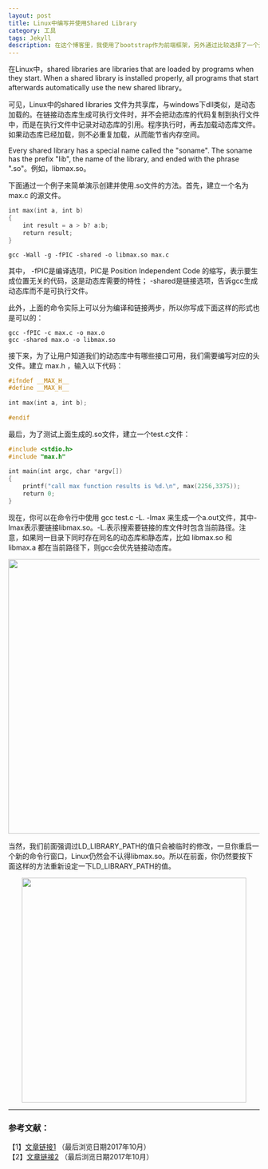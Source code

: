 ```yaml
---
layout: post
title: Linux中编写并使用Shared Library
category: 工具
tags: Jekyll
description: 在这个博客里，我使用了bootstrap作为前端框架，另外通过比较选择了一个还算满意的代码高亮方式
---
```


在Linux中，shared libraries are libraries that are loaded by programs when they start. When a shared library is installed properly, all programs that start afterwards automatically use the new shared library。 

可见，Linux中的shared libraries 文件为共享库，与windows下dll类似，是动态加载的。在链接动态库生成可执行文件时，并不会把动态库的代码复制到执行文件中，而是在执行文件中记录对动态库的引用。程序执行时，再去加载动态库文件。如果动态库已经加载，则不必重复加载，从而能节省内存空间。

Every shared library has a special name called the "soname". The soname has the prefix "lib", the name of the library, and ended with the phrase ".so"。例如，libmax.so。

下面通过一个例子来简单演示创建并使用.so文件的方法。首先，建立一个名为 max.c 的源文件。

```c
int max(int a, int b)  
{  
    int result = a > b? a:b;  
    return result;  
} 
```

```
gcc -Wall -g -fPIC -shared -o libmax.so max.c
```

其中， -fPIC是编译选项，PIC是 Position Independent Code 的缩写，表示要生成位置无关的代码，这是动态库需要的特性； -shared是链接选项，告诉gcc生成动态库而不是可执行文件。

此外，上面的命令实际上可以分为编译和链接两步，所以你写成下面这样的形式也是可以的：

```
gcc -fPIC -c max.c -o max.o   
gcc -shared max.o -o libmax.so   
```

接下来，为了让用户知道我们的动态库中有哪些接口可用，我们需要编写对应的头文件。建立 max.h ，输入以下代码：

```c
#ifndef __MAX_H__  
#define __MAX_H__  
  
int max(int a, int b);  
  
#endif  
```

最后，为了测试上面生成的.so文件，建立一个test.c文件：

```c
#include <stdio.h>  
#include "max.h"  
  
int main(int argc, char *argv[])  
{  
    printf("call max function results is %d.\n", max(2256,3375));  
    return 0;  
}  
```

现在，你可以在命令行中使用 gcc test.c -L. -lmax 来生成一个a.out文件，其中-lmax表示要链接libmax.so。-L.表示搜索要链接的库文件时包含当前路径。注意，如果同一目录下同时存在同名的动态库和静态库，比如 libmax.so 和 libmax.a 都在当前路径下，则gcc会优先链接动态库。

<p align="center">
<img src="https://fzuo.github.io/assets/img/shared_lib/shared_lib04.png" width="550">
</p>

当然，我们前面强调过LD_LIBRARY_PATH的值只会被临时的修改，一旦你重启一个新的命令行窗口，Linux仍然会不认得libmax.so。所以在前面，你仍然要按下面这样的方法重新设定一下LD_LIBRARY_PATH的值。

<p align="center">
<img src="https://fzuo.github.io/assets/img/shared_lib/shared_lib05.png" width="450">
</p>

-----------------------------
### 参考文献：

【1】[文章链接1](http://tldp.org/HOWTO/Program-Library-HOWTO/shared-libraries.html) （最后浏览日期2017年10月）<br>
【2】[文章链接2](https://www.cnblogs.com/jiqingwu/p/linux_dynamic_lib_create.html) （最后浏览日期2017年10月）
